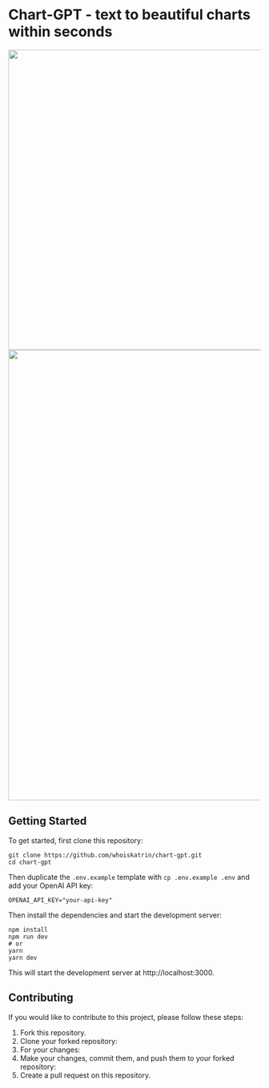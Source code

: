 # Chart-GPT - text to beautiful charts within seconds

<div align="center">
    <img src="https://raw.githubusercontent.com/whoiskatrin/chart-gpt/main/public/chartgpt-og.png" width="600" />
     <img src="https://github.com/whoiskatrin/chart-gpt/blob/main/update.png" width="900" />
</div>

## Getting Started

To get started, first clone this repository:

```
git clone https://github.com/whoiskatrin/chart-gpt.git
cd chart-gpt
```

Then duplicate the `.env.example` template with `cp .env.example .env` and add your OpenAI API key:

```
OPENAI_API_KEY="your-api-key"
```

Then install the dependencies and start the development server:

```
npm install
npm run dev
# or
yarn
yarn dev
```

This will start the development server at http://localhost:3000.

## Contributing

If you would like to contribute to this project, please follow these steps:

1. Fork this repository.
2. Clone your forked repository:
3. For your changes:
4. Make your changes, commit them, and push them to your forked repository:
5. Create a pull request on this repository.
